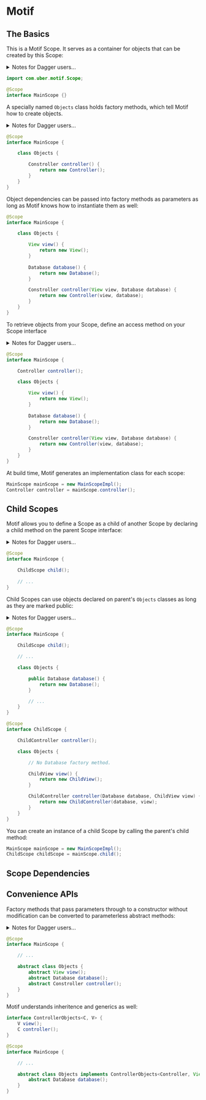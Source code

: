 # Motif

## The Basics

This is a Motif Scope. It serves as a container for objects that can be created by this Scope:

<details>
<summary>Notes for Dagger users...</summary>
A Motif Scope is analogous to a Dagger `@Component`.
</details>

```java
import com.uber.motif.Scope;

@Scope
interface MainScope {}
```

A specially named `Objects` class holds factory methods, which tell Motif how to create objects.

<details>
<summary>Notes for Dagger users...</summary>
The nested `Objects` class is just like a Dagger `@Module` except Motif only allows you to define one `Objects` class per Scope. Factory methods are analogous to `@Provides` methods.
</details>

```java
@Scope
interface MainScope {

    class Objects {

        Constroller controller() {
            return new Controller();
        }
    }
}
```

Object dependencies can be passed into factory methods as parameters as long as Motif knows how to instantiate them as well:

```java
@Scope
interface MainScope {

    class Objects {

        View view() {
            return new View();
        }
        
        Database database() {
            return new Database();
        }

        Constroller controller(View view, Database database) {
            return new Controller(view, database);
        }
    }
}
```

To retrieve objects from your Scope, define an access method on your Scope interface

<details>
<summary>Notes for Dagger users...</summary>
Access methods are analogous to a Dagger `@Component` [provision methods](https://google.github.io/dagger/api/2.14/dagger/Component.html#provision-methods).
</details>

```java
@Scope
interface MainScope {

    Controller controller();

    class Objects {

        View view() {
            return new View();
        }
        
        Database database() {
            return new Database();
        }

        Constroller controller(View view, Database database) {
            return new Controller(view, database);
        }
    }
}
```

At build time, Motif generates an implementation class for each scope:

```java
MainScope mainScope = new MainScopeImpl();
Controller controller = mainScope.controller();
```

## Child Scopes

Motif allows you to define a Scope as a child of another Scope by declaring a child method on the parent Scope interface:

<details>
<summary>Notes for Dagger users...</summary>
This is similar to a Dagger `@Subcomponent` [factory method](https://google.github.io/dagger/api/2.14/dagger/Component.html#subcomponents) on a parent `@Component`.
</details>

```java
@Scope
interface MainScope {

    ChildScope child();
    
    // ...
}
```

Child Scopes can use objects declared on parent's `Objects` classes as long as they are marked public:

<details>
<summary>Notes for Dagger users...</summary>
Unlike Dagger `@Subcomponents` which expose all objects down the graph by default, Motif Scopes consider objects internal to the Scope unless explicitly marked as public.
</details>

```java
@Scope
interface MainScope {

    ChildScope child();

    // ...

    class Objects {

        public Database database() {
            return new Database();
        }

        // ...
    }
}

@Scope
interface ChildScope {

    ChildController controller();

    class Objects {

        // No Database factory method.

        ChildView view() {
            return new ChildView();
        }

        ChildController controller(Database database, ChildView view) {
            return new ChildController(database, view);
        }
    }
}
```

You can create an instance of a child Scope by calling the parent's child method:

```java
MainScope mainScope = new MainScopeImpl();
ChildScope childScope = mainScope.child();
```

## Scope Dependencies

## Convenience APIs

Factory methods that pass parameters through to a constructor without modification can be converted to parameterless abstract methods:

<details>
<summary>Notes for Dagger users...</summary>
This feature is similar to Dagger's `@Inject` constructor injection, but it doesn't require annotating the class' constructor, and it scopes the object to the enclosing Motif Scope.
</details>

```java
@Scope
interface MainScope {

    // ...

    abstract class Objects {
        abstract View view();
        abstract Database database();
        abstract Constroller controller();
    }
}
```

Motif understands inheritence and generics as well:

```java
interface ControllerObjects<C, V> {
    V view();
    C controller();
}

@Scope
interface MainScope {

    // ...

    abstract class Objects implements ControllerObjects<Controller, View> {
        abstract Database database();
    }
}
```